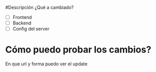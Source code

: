#Descripción
¿Qué a cambiado?

- [ ] Frontend
- [ ] Backend
- [ ] Config del server

# Cómo puedo probar los cambios?
En que url y forma puedo ver el update
